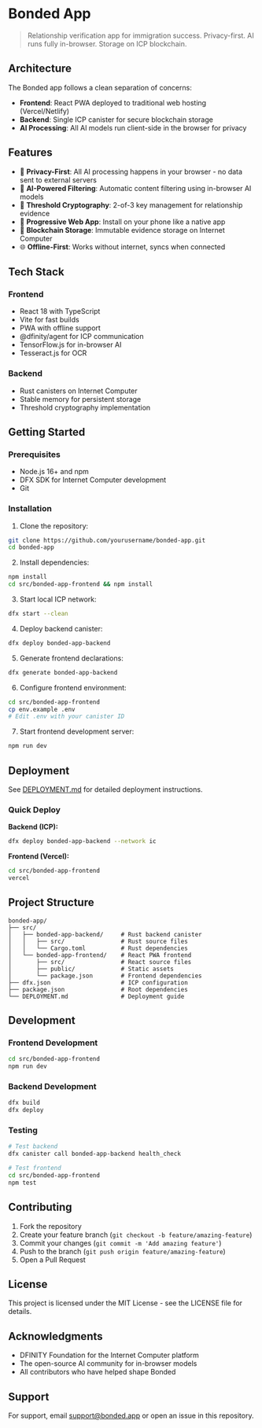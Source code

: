 # Bonded App

> Relationship verification app for immigration success. Privacy-first. AI runs fully in-browser. Storage on ICP blockchain.

## Architecture

The Bonded app follows a clean separation of concerns:

- **Frontend**: React PWA deployed to traditional web hosting (Vercel/Netlify)
- **Backend**: Single ICP canister for secure blockchain storage
- **AI Processing**: All AI models run client-side in the browser for privacy

## Features

- 🔐 **Privacy-First**: All AI processing happens in your browser - no data sent to external servers
- 🤖 **AI-Powered Filtering**: Automatic content filtering using in-browser AI models
- 💝 **Threshold Cryptography**: 2-of-3 key management for relationship evidence
- 📱 **Progressive Web App**: Install on your phone like a native app
- 🔗 **Blockchain Storage**: Immutable evidence storage on Internet Computer
- 🌐 **Offline-First**: Works without internet, syncs when connected

## Tech Stack

### Frontend
- React 18 with TypeScript
- Vite for fast builds
- PWA with offline support
- @dfinity/agent for ICP communication
- TensorFlow.js for in-browser AI
- Tesseract.js for OCR

### Backend
- Rust canisters on Internet Computer
- Stable memory for persistent storage
- Threshold cryptography implementation

## Getting Started

### Prerequisites

- Node.js 16+ and npm
- DFX SDK for Internet Computer development
- Git

### Installation

1. Clone the repository:
```bash
git clone https://github.com/yourusername/bonded-app.git
cd bonded-app
```

2. Install dependencies:
```bash
npm install
cd src/bonded-app-frontend && npm install
```

3. Start local ICP network:
```bash
dfx start --clean
```

4. Deploy backend canister:
```bash
dfx deploy bonded-app-backend
```

5. Generate frontend declarations:
```bash
dfx generate bonded-app-backend
```

6. Configure frontend environment:
```bash
cd src/bonded-app-frontend
cp env.example .env
# Edit .env with your canister ID
```

7. Start frontend development server:
```bash
npm run dev
```

## Deployment

See [DEPLOYMENT.md](DEPLOYMENT.md) for detailed deployment instructions.

### Quick Deploy

**Backend (ICP):**
```bash
dfx deploy bonded-app-backend --network ic
```

**Frontend (Vercel):**
```bash
cd src/bonded-app-frontend
vercel
```

## Project Structure

```
bonded-app/
├── src/
│   ├── bonded-app-backend/     # Rust backend canister
│   │   ├── src/                # Rust source files
│   │   └── Cargo.toml          # Rust dependencies
│   └── bonded-app-frontend/    # React PWA frontend
│       ├── src/                # React source files
│       ├── public/             # Static assets
│       └── package.json        # Frontend dependencies
├── dfx.json                    # ICP configuration
├── package.json                # Root dependencies
└── DEPLOYMENT.md               # Deployment guide
```

## Development

### Frontend Development
```bash
cd src/bonded-app-frontend
npm run dev
```

### Backend Development
```bash
dfx build
dfx deploy
```

### Testing
```bash
# Test backend
dfx canister call bonded-app-backend health_check

# Test frontend
cd src/bonded-app-frontend
npm test
```

## Contributing

1. Fork the repository
2. Create your feature branch (`git checkout -b feature/amazing-feature`)
3. Commit your changes (`git commit -m 'Add amazing feature'`)
4. Push to the branch (`git push origin feature/amazing-feature`)
5. Open a Pull Request

## License

This project is licensed under the MIT License - see the LICENSE file for details.

## Acknowledgments

- DFINITY Foundation for the Internet Computer platform
- The open-source AI community for in-browser models
- All contributors who have helped shape Bonded

## Support

For support, email support@bonded.app or open an issue in this repository.
